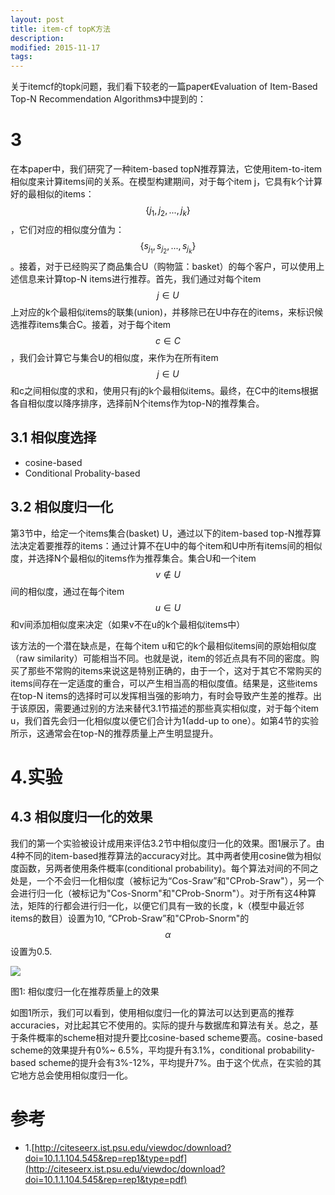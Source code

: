 ```yaml
---
layout: post
title: item-cf topK方法
description: 
modified: 2015-11-17
tags: 
---
```


关于itemcf的topk问题，我们看下较老的一篇paper《Evaluation of Item-Based Top-N Recommendation Algorithms》中提到的：

# 3 

在本paper中，我们研究了一种item-based topN推荐算法，它使用item-to-item相似度来计算items间的关系。在模型构建期间，对于每个item j，它具有k个计算好的最相似的items：$$\lbrace j_1,j_2,...,j_k \rbrace$$，它们对应的相似度分值为：$$\lbrace s_{j_1}, s_{j_2}, ..., s_{j_k} \rbrace$$。接着，对于已经购买了商品集合U（购物篮：basket）的每个客户，可以使用上述信息来计算top-N items进行推荐。首先，我们通过对每个item $$j \in U$$上对应的k个最相似items的联集(union)，并移除已在U中存在的items，来标识候选推荐items集合C。接着，对于每个item $$c \in C$$，我们会计算它与集合U的相似度，来作为在所有item $$j \in U$$和c之间相似度的求和，使用只有j的k个最相似items。最终，在C中的items根据各自相似度以降序排序，选择前N个items作为top-N的推荐集合。

## 3.1 相似度选择

- cosine-based
- Conditional Probality-based

## 3.2 相似度归一化

第3节中，给定一个items集合(basket) U，通过以下的item-based top-N推荐算法决定着要推荐的items：通过计算不在U中的每个item和U中所有items间的相似度，并选择N个最相似的items作为推荐集合。集合U和一个item $$v \notin U$$间的相似度，通过在每个item $$u \in U$$和v间添加相似度来决定（如果v不在u的k个最相似items中）

该方法的一个潜在缺点是，在每个item u和它的k个最相似items间的原始相似度（raw similarity）可能相当不同。也就是说，item的邻近点具有不同的密度。购买了那些不常购的items来说这是特别正确的，由于一个，这对于其它不常购买的items间存在一定适度的重合，可以产生相当高的相似度值。结果是，这些items在top-N items的选择时可以发挥相当强的影响力，有时会导致产生差的推荐。出于该原因，需要通过别的方法来替代3.1节描述的那些真实相似度，对于每个item u，我们首先会归一化相似度以便它们合计为1(add-up to one）。如第4节的实验所示，这通常会在top-N的推荐质量上产生明显提升。

# 4.实验

## 4.3 相似度归一化的效果

我们的第一个实验被设计成用来评估3.2节中相似度归一化的效果。图1展示了。由4种不同的item-based推荐算法的accuracy对比。其中两者使用cosine做为相似度函数，另两者使用条件概率(conditional probability)。每个算法对间的不同之处是，一个不会归一化相似度（被标记为“Cos-Sraw”和"CProb-Sraw"），另一个会进行归一化（被标记为"Cos-Snorm"和"CProb-Snorm"）。对于所有这4种算法，矩阵的行都会进行归一化，以便它们具有一致的长度，k（模型中最近邻items的数目）设置为10, “CProb-Sraw”和"CProb-Snorm"的$$\alpha$$设置为0.5.

<img src="http://pic.yupoo.com/wangdren23_v/ff95ca3a/9673fa5c.png">

图1: 相似度归一化在推荐质量上的效果

如图1所示，我们可以看到，使用相似度归一化的算法可以达到更高的推荐accuracies，对比起其它不使用的。实际的提升与数据库和算法有关。总之，基于条件概率的scheme相对提升要比cosine-based scheme要高。cosine-based scheme的效果提升有0%~ 6.5%，平均提升有3.1%，conditional probability-based scheme的提升会有3%-12%，平均提升7%。由于这个优点，在实验的其它地方总会使用相似度归一化。

# 参考

- 1.[http://citeseerx.ist.psu.edu/viewdoc/download?doi=10.1.1.104.545&rep=rep1&type=pdf](http://citeseerx.ist.psu.edu/viewdoc/download?doi=10.1.1.104.545&rep=rep1&type=pdf)
